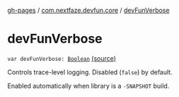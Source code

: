 [gh-pages](../index.md) / [com.nextfaze.devfun.core](index.md) / [devFunVerbose](./dev-fun-verbose.md)

# devFunVerbose

`var devFunVerbose: `[`Boolean`](https://kotlinlang.org/api/latest/jvm/stdlib/kotlin/-boolean/index.html) [(source)](https://github.com/NextFaze/dev-fun/tree/master/devfun/src/main/java/com/nextfaze/devfun/core/DevFun.kt#L503)

Controls trace-level logging. Disabled (`false`) by default.

Enabled automatically when library is a `-SNAPSHOT` build.

